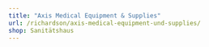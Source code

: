 ```yaml
---
title: "Axis Medical Equipment & Supplies"
url: /richardson/axis-medical-equipment-und-supplies/
shop: Sanitätshaus
---
```

